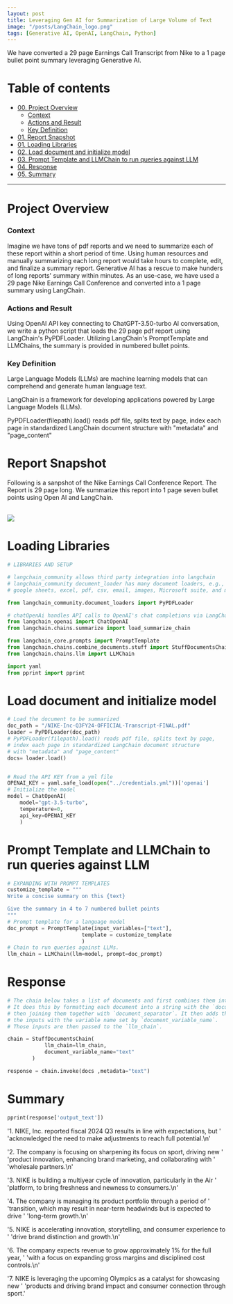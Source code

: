 ```yaml
---
layout: post
title: Leveraging Gen AI for Summarization of Large Volume of Text
image: "/posts/LangChain_logo.png"
tags: [Generative AI, OpenAI, LangChain, Python]
---
```


We have converted a 29 page Earnings Call Transcript from Nike to a 1 page bullet point summary leveraging Generative AI.  

# Table of contents

- [00. Project Overview](#overview-main)
    - [Context](#overview-context)
    - [Actions and Result](#overview-actions)
    - [Key Definition](#overview-definition)
- [01. Report Snapshot](#snapshot-report)
- [01. Loading Libraries](#loading-libraries)
- [02. Load document and initialize model](#load-doc-initialize-model)
- [03. Prompt Template and LLMChain to run queries against LLM](#Prompt-LLMChain)
- [04. Response](#response)
- [05. Summary](#summary)
  
___

# Project Overview  <a name="overview-main"></a>

### Context <a name="overview-context"></a>

Imagine we have tons of pdf reports and we need to summarize each of these report within a short period of time. Using human resources and manually summarizing each long report would take hours to complete, edit, and finalize a summary report. Generative AI has a rescue to make hunders of long reports' summary within minutes. As an use-case, we have used a 29 page Nike Earnings Call Conference and converted into a 1 page summary using LangChain.     

### Actions and Result<a name="overview-actions"></a>

Using OpenAI API key connecting to ChatGPT-3.50-turbo AI conversation, we write a python script that loads the 29 page pdf report using LangChain's PyPDFLoader. Utilizing LangChain's PromptTemplate and LLMChains, the summary is provided in numbered bullet points. 

### Key Definition <a name="overview-definition"></a>

Large Language Models (LLMs) are machine learning models that can comprehend and generate human language text.

LangChain is a framework for developing applications powered by Large Language Models (LLMs). 

PyPDFLoader(filepath).load() reads pdf file, splits text by page, index each page in standardized LangChain document structure with "metadata" and "page_content"

# Report Snapshot <a name="snapshot-report"></a>

Following is a sanpshot of the Nike Earnings Call Conference Report. The Report is 29 page long. We summarize this report into 1 page seven bullet points using Open AI and LangChain.

<br>

<image src="/img/posts/Screenshot_Nike.png">

<br>

# Loading Libraries <a name="loading-libraries"></a>

```python
# LIBRARIES AND SETUP

# langchain_community allows third party integration into langchain
# langchain_community document_loader has many document loaders, e.g.,
# google sheets, excel, pdf, csv, email, images, Microsoft suite, and many more. 

from langchain_community.document_loaders import PyPDFLoader

# chatOpenAi handles API calls to OpenAI's chat completions via LangChain Standradized LLM Framework
from langchain_openai import ChatOpenAI
from langchain.chains.summarize import load_summarize_chain

from langchain_core.prompts import PromptTemplate
from langchain.chains.combine_documents.stuff import StuffDocumentsChain
from langchain.chains.llm import LLMChain

import yaml
from pprint import pprint

```
# Load document and initialize model <a name="load-doc-initialize-model"></a>
```python
# Load the document to be summarized
doc_path = "/NIKE-Inc-Q3FY24-OFFICIAL-Transcript-FINAL.pdf"
loader = PyPDFLoader(doc_path)
# PyPDFLoader(filepath).load() reads pdf file, splits text by page, 
# index each page in standardized LangChain document structure 
# with "metadata" and "page_content"
docs= loader.load()


# Read the API KEY from a yml file
OPENAI_KEY = yaml.safe_load(open("../credentials.yml"))['openai']
# Initialize the model
model = ChatOpenAI(
    model="gpt-3.5-turbo",
    temperature=0,
    api_key=OPENAI_KEY
    )
```

# Prompt Template and LLMChain to run queries against LLM <a name="Prompt-LLMChain"></a>

```python
# EXPANDING WITH PROMPT TEMPLATES
customize_template = """
Write a concise summary on this {text}

Give the summary in 4 to 7 numbered bullet points
"""
# Prompt template for a language model
doc_prompt = PromptTemplate(input_variables=["text"], 
                        template = customize_template
                        )
# Chain to run queries against LLMs.
llm_chain = LLMChain(llm=model, prompt=doc_prompt)
```

# Response <a name="response"></a>
```python
# The chain below takes a list of documents and first combines them into a single string.
# It does this by formatting each document into a string with the `document_prompt` and
# then joining them together with `document_separator`. It then adds that new string to
# the inputs with the variable name set by `document_variable_name`.
# Those inputs are then passed to the `llm_chain`.

chain = StuffDocumentsChain(
            llm_chain=llm_chain,
            document_variable_name="text"
        )

response = chain.invoke(docs ,metadata="text")
```

# Summary <a name="summary"></a>

```python
pprint(response['output_text'])
```

'1. NIKE, Inc. reported fiscal 2024 Q3 results in line with expectations, but '
 'acknowledged the need to make adjustments to reach full potential.\n'
 
 '2. The company is focusing on sharpening its focus on sport, driving new '
 'product innovation, enhancing brand marketing, and collaborating with '
 'wholesale partners.\n'
 
 '3. NIKE is building a multiyear cycle of innovation, particularly in the Air '
 'platform, to bring freshness and newness to consumers.\n'
 
 '4. The company is managing its product portfolio through a period of '
 'transition, which may result in near-term headwinds but is expected to drive '
 'long-term growth.\n'
 
 '5. NIKE is accelerating innovation, storytelling, and consumer experience to '
 'drive brand distinction and growth.\n'
 
 '6. The company expects revenue to grow approximately 1% for the full year, '
 'with a focus on expanding gross margins and disciplined cost controls.\n'
 
 '7. NIKE is leveraging the upcoming Olympics as a catalyst for showcasing new '
 'products and driving brand impact and consumer connection through sport.'













